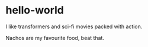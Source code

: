 # hello-world

I like transformers and sci-fi movies packed with action.

Nachos are my favourite food, beat that.
